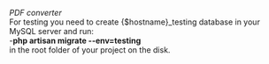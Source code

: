 _PDF converter_ <br>
For testing you need to create {$hostname}_testing database in your MySQL server and run:<br>
-**php artisan migrate --env=testing** <br>
in the root folder of your project on the disk.
